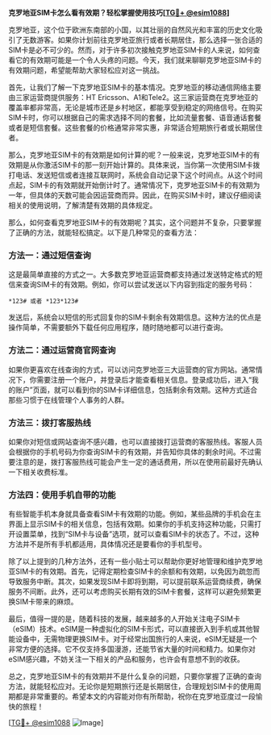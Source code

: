**克罗地亚SIM卡怎么看有效期？轻松掌握使用技巧[[TG💪+ @esim1088](https://t.me/s/esim1088)]**

克罗地亚，这个位于欧洲东南部的小国，以其壮丽的自然风光和丰富的历史文化吸引了无数游客。如果你计划前往克罗地亚旅行或者长期居住，那么选择一张合适的SIM卡是必不可少的。然而，对于许多初次接触克罗地亚SIM卡的人来说，如何查看它的有效期可能是一个令人头疼的问题。今天，我们就来聊聊克罗地亚SIM卡的有效期问题，希望能帮助大家轻松应对这一挑战。

首先，让我们了解一下克罗地亚SIM卡的基本情况。克罗地亚的移动通信网络主要由三家运营商提供服务：HT Ericsson、A1和Tele2。这三家运营商在克罗地亚的覆盖率都非常高，无论是城市还是乡村地区，都能享受到稳定的网络信号。在购买SIM卡时，你可以根据自己的需求选择不同的套餐，比如流量套餐、语音通话套餐或者是短信套餐。这些套餐的价格通常非常实惠，非常适合短期旅行者或长期居住者。

那么，克罗地亚SIM卡的有效期是如何计算的呢？一般来说，克罗地亚SIM卡的有效期是从你激活SIM卡的那一刻开始计算的。具体来说，当你第一次使用SIM卡拨打电话、发送短信或者连接互联网时，系统会自动记录下这个时间点。从这个时间点起，SIM卡的有效期就开始倒计时了。通常情况下，克罗地亚SIM卡的有效期为一年，但具体的天数可能会因运营商而异。因此，在购买SIM卡时，建议仔细阅读相关的使用说明，了解清楚有效期的具体规定。

那么，如何查看克罗地亚SIM卡的有效期呢？其实，这个问题并不复杂，只要掌握了正确的方法，就能轻松搞定。以下是几种常见的查看方法：

### 方法一：通过短信查询

这是最简单直接的方式之一。大多数克罗地亚运营商都支持通过发送特定格式的短信来查询SIM卡的有效期。例如，你可以尝试发送以下内容到指定的服务号码：

```
*123# 或者 *123*123#
```

发送后，系统会以短信的形式回复你的SIM卡剩余有效期信息。这种方法的优点是操作简单，不需要额外下载任何应用程序，随时随地都可以进行查询。

### 方法二：通过运营商官网查询

如果你更喜欢在线查询的方式，可以访问克罗地亚三大运营商的官方网站。通常情况下，你需要注册一个账户，并登录后才能查看相关信息。登录成功后，进入“我的账户”页面，就可以看到你的SIM卡详细信息，包括剩余有效期。这种方式适合那些习惯于在线管理个人事务的人群。

### 方法三：拨打客服热线

如果你对短信或网站查询不感兴趣，也可以直接拨打运营商的客服热线。客服人员会根据你的手机号码为你查询SIM卡的有效期，并告知你具体的剩余时间。不过需要注意的是，拨打客服热线可能会产生一定的通话费用，所以在使用前最好先确认一下相关收费标准。

### 方法四：使用手机自带的功能

有些智能手机本身就具备查看SIM卡有效期的功能。例如，某些品牌的手机会在主界面上显示SIM卡的相关信息，包括有效期。如果你的手机支持这种功能，只需打开设置菜单，找到“SIM卡与设备”选项，就可以查看SIM卡的状态了。不过，这种方法并不是所有手机都适用，具体情况还是要看你的手机型号。

除了以上提到的几种方法外，还有一些小贴士可以帮助你更好地管理和维护克罗地亚SIM卡的有效期。首先，记得定期检查SIM卡的余额和有效期，以免因为疏忽而导致服务中断。其次，如果发现SIM卡即将到期，可以提前联系运营商续费，确保服务不间断。此外，还可以考虑购买长期有效的SIM卡套餐，这样可以避免频繁更换SIM卡带来的麻烦。

最后，值得一提的是，随着科技的发展，越来越多的人开始关注电子SIM卡（eSIM）技术。eSIM是一种虚拟化的SIM卡形式，可以直接嵌入到手机或其他智能设备中，无需物理更换SIM卡。对于经常出国旅行的人来说，eSIM无疑是一个非常方便的选择。它不仅支持多国漫游，还能节省大量的时间和精力。如果你对eSIM感兴趣，不妨关注一下相关的产品和服务，也许会有意想不到的收获。

总之，克罗地亚SIM卡的有效期并不是什么复杂的问题，只要你掌握了正确的查询方法，就能轻松应对。无论你是短期旅行还是长期居住，合理规划SIM卡的使用周期都是非常重要的。希望本文的内容能对你有所帮助，祝你在克罗地亚度过一段愉快的旅程！

[[TG💪+ @esim1088](https://t.me/s/esim1088) ![Image](https://i.postimg.cc/4NQfJmqS/Snipaste-2025-05-13-00-14-12.png)]